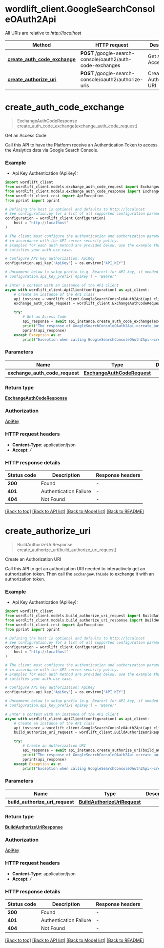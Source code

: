 # wordlift_client.GoogleSearchConsoleOAuth2Api

All URIs are relative to *http://localhost*

Method | HTTP request | Description
------------- | ------------- | -------------
[**create_auth_code_exchange**](GoogleSearchConsoleOAuth2Api.md#create_auth_code_exchange) | **POST** /google-search-console/oauth2/auth-code-exchanges | Get an Access Code
[**create_authorize_uri**](GoogleSearchConsoleOAuth2Api.md#create_authorize_uri) | **POST** /google-search-console/oauth2/authorize-uris | Create an Authorization URI


# **create_auth_code_exchange**
> ExchangeAuthCodeResponse create_auth_code_exchange(exchange_auth_code_request)

Get an Access Code

Call this API to have the Platform receive an Authentication Token to access the Analytics data via Google Search Console.

### Example

* Api Key Authentication (ApiKey):

```python
import wordlift_client
from wordlift_client.models.exchange_auth_code_request import ExchangeAuthCodeRequest
from wordlift_client.models.exchange_auth_code_response import ExchangeAuthCodeResponse
from wordlift_client.rest import ApiException
from pprint import pprint

# Defining the host is optional and defaults to http://localhost
# See configuration.py for a list of all supported configuration parameters.
configuration = wordlift_client.Configuration(
    host = "http://localhost"
)

# The client must configure the authentication and authorization parameters
# in accordance with the API server security policy.
# Examples for each auth method are provided below, use the example that
# satisfies your auth use case.

# Configure API key authorization: ApiKey
configuration.api_key['ApiKey'] = os.environ["API_KEY"]

# Uncomment below to setup prefix (e.g. Bearer) for API key, if needed
# configuration.api_key_prefix['ApiKey'] = 'Bearer'

# Enter a context with an instance of the API client
async with wordlift_client.ApiClient(configuration) as api_client:
    # Create an instance of the API class
    api_instance = wordlift_client.GoogleSearchConsoleOAuth2Api(api_client)
    exchange_auth_code_request = wordlift_client.ExchangeAuthCodeRequest() # ExchangeAuthCodeRequest | 

    try:
        # Get an Access Code
        api_response = await api_instance.create_auth_code_exchange(exchange_auth_code_request)
        print("The response of GoogleSearchConsoleOAuth2Api->create_auth_code_exchange:\n")
        pprint(api_response)
    except Exception as e:
        print("Exception when calling GoogleSearchConsoleOAuth2Api->create_auth_code_exchange: %s\n" % e)
```



### Parameters


Name | Type | Description  | Notes
------------- | ------------- | ------------- | -------------
 **exchange_auth_code_request** | [**ExchangeAuthCodeRequest**](ExchangeAuthCodeRequest.md)|  | 

### Return type

[**ExchangeAuthCodeResponse**](ExchangeAuthCodeResponse.md)

### Authorization

[ApiKey](../README.md#ApiKey)

### HTTP request headers

 - **Content-Type**: application/json
 - **Accept**: */*

### HTTP response details

| Status code | Description | Response headers |
|-------------|-------------|------------------|
**200** | Found |  -  |
**401** | Authentication Failure |  -  |
**404** | Not Found |  -  |

[[Back to top]](#) [[Back to API list]](../README.md#documentation-for-api-endpoints) [[Back to Model list]](../README.md#documentation-for-models) [[Back to README]](../README.md)

# **create_authorize_uri**
> BuildAuthorizeUriResponse create_authorize_uri(build_authorize_uri_request)

Create an Authorization URI

Call this API to get an authorization URI needed to interactively get an authorization token. Then call the `exchangeAuthCode` to exchange it with an authorization token.

### Example

* Api Key Authentication (ApiKey):

```python
import wordlift_client
from wordlift_client.models.build_authorize_uri_request import BuildAuthorizeUriRequest
from wordlift_client.models.build_authorize_uri_response import BuildAuthorizeUriResponse
from wordlift_client.rest import ApiException
from pprint import pprint

# Defining the host is optional and defaults to http://localhost
# See configuration.py for a list of all supported configuration parameters.
configuration = wordlift_client.Configuration(
    host = "http://localhost"
)

# The client must configure the authentication and authorization parameters
# in accordance with the API server security policy.
# Examples for each auth method are provided below, use the example that
# satisfies your auth use case.

# Configure API key authorization: ApiKey
configuration.api_key['ApiKey'] = os.environ["API_KEY"]

# Uncomment below to setup prefix (e.g. Bearer) for API key, if needed
# configuration.api_key_prefix['ApiKey'] = 'Bearer'

# Enter a context with an instance of the API client
async with wordlift_client.ApiClient(configuration) as api_client:
    # Create an instance of the API class
    api_instance = wordlift_client.GoogleSearchConsoleOAuth2Api(api_client)
    build_authorize_uri_request = wordlift_client.BuildAuthorizeUriRequest() # BuildAuthorizeUriRequest | 

    try:
        # Create an Authorization URI
        api_response = await api_instance.create_authorize_uri(build_authorize_uri_request)
        print("The response of GoogleSearchConsoleOAuth2Api->create_authorize_uri:\n")
        pprint(api_response)
    except Exception as e:
        print("Exception when calling GoogleSearchConsoleOAuth2Api->create_authorize_uri: %s\n" % e)
```



### Parameters


Name | Type | Description  | Notes
------------- | ------------- | ------------- | -------------
 **build_authorize_uri_request** | [**BuildAuthorizeUriRequest**](BuildAuthorizeUriRequest.md)|  | 

### Return type

[**BuildAuthorizeUriResponse**](BuildAuthorizeUriResponse.md)

### Authorization

[ApiKey](../README.md#ApiKey)

### HTTP request headers

 - **Content-Type**: application/json
 - **Accept**: */*

### HTTP response details

| Status code | Description | Response headers |
|-------------|-------------|------------------|
**200** | Found |  -  |
**401** | Authentication Failure |  -  |
**404** | Not Found |  -  |

[[Back to top]](#) [[Back to API list]](../README.md#documentation-for-api-endpoints) [[Back to Model list]](../README.md#documentation-for-models) [[Back to README]](../README.md)

